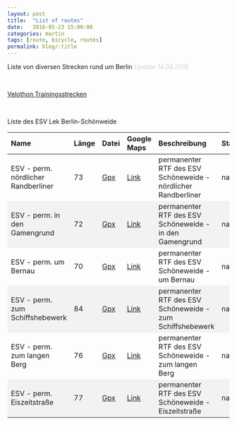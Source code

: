 ```yaml
---
layout: post
title:  "List of routes"
date:   2016-05-23 15:00:00
categories: martin
tags: [route, bicycle, routes]
permalink: blog/:title
---
```

<style>
    table {
        border-collapse: collapse;
        width: 100%;
    }
    thead {
        text-align: left;
    }
    tr:nth-child(even) {
        background-color: #f2f2f2;
    }
    tr:hover {
        background-color: #f5f5f5;
    }
</style>

Liste von diversen Strecken rund um Berlin <span style="font-style: italic; color: lightgray;">Update 14.08.2016<span>

<br>

<a href="http://www.velothon-berlin.de/tipps-tricks/optimiere-dein-training/trainingsstrecken/" target="_blank">Velothon Trainingsstrecken</a>

<br>

<p>Liste des ESV Lek Berlin-Schönweide</p>

<table>
    <thead>
        <tr>
            <th>Name</th>
            <th>Länge</th>
            <th>Datei</th>
            <th>Google Maps</th>
            <th>Beschreibung</th>
            <th>Status</th>
        </tr>
    </thead>
    <tbody>
        <tr>
            <td>ESV - perm. nördlicher Randberliner</td>
            <td>73</td>
            <td><a href="../assets/routes/107942.gpx">Gpx</a></td>
            <td><a href="https://drive.google.com/open?id=1nx91Dw6B4eGoOxY4Ibeo-CzWHSI&usp=sharing" target="_blank">Link</a></td>
            <td>permanenter RTF des ESV Schöneweide - nördlicher Randberliner</td>
            <td>na</td>
        </tr>
        <tr>
            <td>ESV - perm. in den Gamengrund</td>
            <td>72</td>
            <td><a href="../assets/routes/107941.gpx">Gpx</a></td>
            <td><a href="https://drive.google.com/open?id=1yBeH0T0-jDcMmcq8TcdUILO5U7g&usp=sharing" target="_blank">Link</a></td>
            <td>permanenter RTF des ESV Schöneweide - in den Gamengrund</td>
            <td>na</td>
        </tr>
        <tr>
            <td>ESV - perm. um Bernau</td>
            <td>70</td>
            <td><a href="../assets/routes/107943.gpx">Gpx</a></td>
            <td><a href="https://drive.google.com/open?id=1MoihIJj7_203TJ-jJ_NDvbZQd-I&usp=sharing" target="_blank">Link</a></td>
            <td>permanenter RTF des ESV Schöneweide - um Bernau</td>
            <td>na</td>
        </tr>
        <tr>
            <td>ESV - perm. zum Schiffshebewerk</td>
            <td>84</td>
            <td><a href="../assets/routes/107947.gpx">Gpx</a></td>
            <td><a href="https://drive.google.com/open?id=1SvyasKNP0sHXKRCg79dKL9td0UI&usp=sharing" target="_blank">Link</a></td>
            <td>permanenter RTF des ESV Schöneweide - zum Schiffshebewerk</td>
            <td>na</td>
        </tr>
        <tr>
            <td>ESV - perm. zum langen Berg</td>
            <td>76</td>
            <td><a href="../assets/routes/107946.gpx">Gpx</a></td>
            <td><a href="https://drive.google.com/open?id=1O_jkE4m7Cdu_1ErmxExErf97j98&usp=sharing" target="_blank">Link</a></td>
            <td>permanenter RTF des ESV Schöneweide - zum langen Berg</td>
            <td>na</td>
        </tr>
        <tr>
            <td>ESV - perm. Eiszeitstraße</td>
            <td>77</td>
            <td><a href="../assets/routes/107950.gpx">Gpx</a></td>
            <td><a href="https://drive.google.com/open?id=1UX469pYZq_sQtbhHkFn1iRbP8J4&usp=sharing" target="_blank">Link</a></td>
            <td>permanenter RTF des ESV Schöneweide - Eiszeitstraße</td>
            <td>na</td>
        </tr>
    </tbody>
</table>